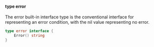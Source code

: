 #### type error

The error built-in interface type is the conventional interface for
representing an error condition, with the nil value representing no
error.

```go
type error interface {
    Error() string
}
```

